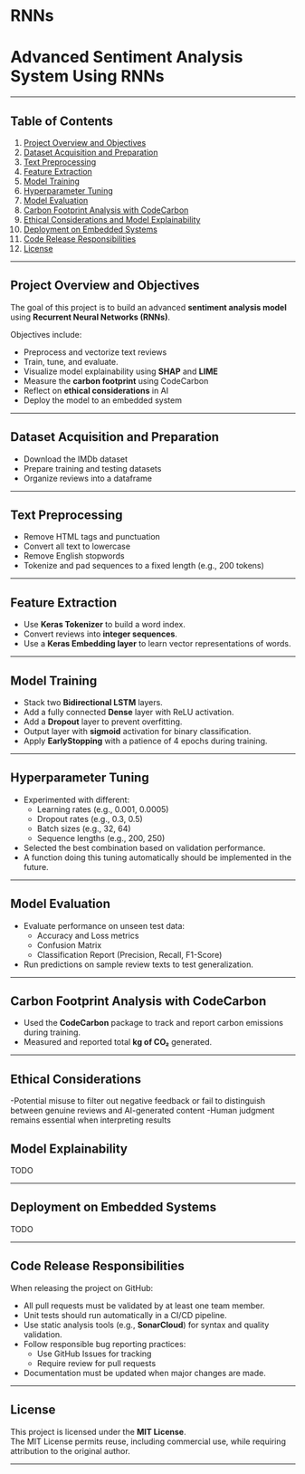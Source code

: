 # RNNs  
# Advanced Sentiment Analysis System Using RNNs

---

## Table of Contents
1. [Project Overview and Objectives](#project-overview-and-objectives)
2. [Dataset Acquisition and Preparation](#dataset-acquisition-and-preparation)
3. [Text Preprocessing](#text-preprocessing)
4. [Feature Extraction](#feature-extraction)
5. [Model Training](#model-training)
6. [Hyperparameter Tuning](#hyperparameter-tuning)
7. [Model Evaluation](#model-evaluation)
8. [Carbon Footprint Analysis with CodeCarbon](#carbon-footprint-analysis-with-codecarbon)
9. [Ethical Considerations and Model Explainability](#ethical-considerations-and-model-explainability)
10. [Deployment on Embedded Systems](#deployment-on-embedded-systems)
11. [Code Release Responsibilities](#code-release-responsibilities)
12. [License](#license)

---

## Project Overview and Objectives

The goal of this project is to build an advanced **sentiment analysis model** using **Recurrent Neural Networks (RNNs)**.

Objectives include:
- Preprocess and vectorize text reviews
- Train, tune, and evaluate.
- Visualize model explainability using **SHAP** and **LIME**
- Measure the **carbon footprint** using CodeCarbon
- Reflect on **ethical considerations** in AI
- Deploy the model to an embedded system

---

## Dataset Acquisition and Preparation

- Download the IMDb dataset
- Prepare training and testing datasets
- Organize reviews into a dataframe

---

## Text Preprocessing

- Remove HTML tags and punctuation
- Convert all text to lowercase
- Remove English stopwords
- Tokenize and pad sequences to a fixed length (e.g., 200 tokens)

---

## Feature Extraction

- Use **Keras Tokenizer** to build a word index.
- Convert reviews into **integer sequences**.
- Use a **Keras Embedding layer** to learn vector representations of words.

---

## Model Training

- Stack two **Bidirectional LSTM** layers.
- Add a fully connected **Dense** layer with ReLU activation.
- Add a **Dropout** layer to prevent overfitting.
- Output layer with **sigmoid** activation for binary classification.
- Apply **EarlyStopping** with a patience of 4 epochs during training.

---

## Hyperparameter Tuning

- Experimented with different:
  - Learning rates (e.g., 0.001, 0.0005)
  - Dropout rates (e.g., 0.3, 0.5)
  - Batch sizes (e.g., 32, 64)
  - Sequence lengths (e.g., 200, 250)
- Selected the best combination based on validation performance.
- A function doing this tuning automatically should be implemented in the future.

---

## Model Evaluation

- Evaluate performance on unseen test data:
  - Accuracy and Loss metrics
  - Confusion Matrix
  - Classification Report (Precision, Recall, F1-Score)
- Run predictions on sample review texts to test generalization.

---

## Carbon Footprint Analysis with CodeCarbon

- Used the **CodeCarbon** package to track and report carbon emissions during training.
- Measured and reported total **kg of CO₂** generated.

---

## Ethical Considerations

-Potential misuse to filter out negative feedback or fail to distinguish between genuine reviews and AI-generated content
-Human judgment remains essential when interpreting results

## Model Explainability

TODO

---

## Deployment on Embedded Systems

TODO

---

## Code Release Responsibilities

When releasing the project on GitHub:
- All pull requests must be validated by at least one team member.
- Unit tests should run automatically in a CI/CD pipeline.
- Use static analysis tools (e.g., **SonarCloud**) for syntax and quality validation.
- Follow responsible bug reporting practices:
  - Use GitHub Issues for tracking
  - Require review for pull requests
- Documentation must be updated when major changes are made.

---

## License

This project is licensed under the **MIT License**.  
The MIT License permits reuse, including commercial use, while requiring attribution to the original author.

---
